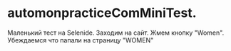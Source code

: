 # automonpracticeComMiniTest.
Маленький тест на Selenide.
Заходим на сайт.
Жмем кнопку "Women".
Убеждаемся что папали на страницу "WOMEN"
